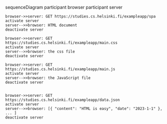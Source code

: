 sequenceDiagram
	participant browser
	participant server

	browser->>server: GET https://studies.cs.helsinki.fi/exampleapp/spa
	activate server
	server-->>browser: HTML document
	deactivate server

	browser->>server: GET https://studies.cs.helsinki.fi/exampleapp/main.css
	activate server
	server-->>browser: the css file
	deactivate server

	browser->>server: GET https://studies.cs.helsinki.fi/exampleapp/main.js
 	activate server
	server-->>browser: the JavaScript file	
  	deactivate server
  
 
	browser->>server: GET https://studies.cs.helsinki.fi/exampleapp/data.json
	activate server
	server-->>browser: [{ "content": "HTML is easy", "date": "2023-1-1" }, ... ]
	deactivate server
